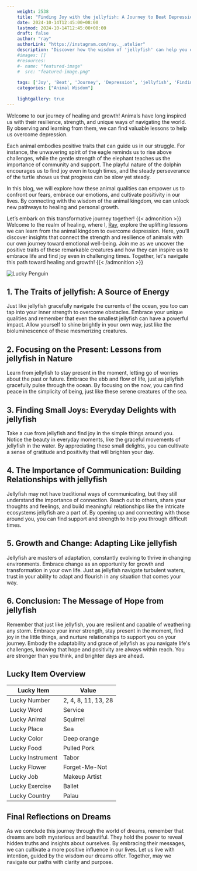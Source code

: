 ```yaml
---
    weight: 2538
    title: "Finding Joy with the jellyfish: A Journey to Beat Depression"  # Assuming 'title' column exists
    date: 2024-10-14T12:45:00+08:00
    lastmod: 2024-10-14T12:45:00+08:00
    draft: false
    author: "ray"
    authorLink: "https://instagram.com/ray._.atelier"
    description: "Discover how the wisdom of 'jellyfish' can help you overcome depression and find joy in your life journey."
    #images: []
    #resources:
    #- name: "featured-image"
    #  src: "featured-image.png"
    
    tags: ['Joy', 'Beat', 'Journey', 'Depression', 'jellyfish', 'Finding']
    categories: ["Animal Wisdom"]
    
    lightgallery: true
---
```

    
Welcome to our journey of healing and growth! Animals have long inspired us with their resilience, strength, and unique ways of navigating the world. By observing and learning from them, we can find valuable lessons to help us overcome depression.

Each animal embodies positive traits that can guide us in our struggle. For instance, the unwavering spirit of the eagle reminds us to rise above challenges, while the gentle strength of the elephant teaches us the importance of community and support. The playful nature of the dolphin encourages us to find joy even in tough times, and the steady perseverance of the turtle shows us that progress can be slow yet steady.

In this blog, we will explore how these animal qualities can empower us to confront our fears, embrace our emotions, and cultivate positivity in our lives. By connecting with the wisdom of the animal kingdom, we can unlock new pathways to healing and personal growth.

Let’s embark on this transformative journey together!
{{< admonition >}}
Welcome to the realm of healing, where I, [Ray](https://instagram.com/ray._.atelier), explore the uplifting lessons we can learn from the animal kingdom to overcome depression. Here, you’ll discover insights that connect the strength and resilience of animals with our own journey toward emotional well-being. Join me as we uncover the positive traits of these remarkable creatures and how they can inspire us to embrace life and find joy even in challenging times. Together, let's navigate this path toward healing and growth!
{{< /admonition >}}

![Lucky Penguin](https://cdn.pixabay.com/photo/2024/09/07/02/34/penguins-9028827_1280.jpg "Lucky Penguin")

## 1. The Traits of jellyfish: A Source of Energy
Just like jellyfish gracefully navigate the currents of the ocean, you too can tap into your inner strength to overcome obstacles. Embrace your unique qualities and remember that even the smallest jellyfish can have a powerful impact. Allow yourself to shine brightly in your own way, just like the bioluminescence of these mesmerizing creatures. 

## 2. Focusing on the Present: Lessons from jellyfish in Nature
Learn from jellyfish to stay present in the moment, letting go of worries about the past or future. Embrace the ebb and flow of life, just as jellyfish gracefully pulse through the ocean. By focusing on the now, you can find peace in the simplicity of being, just like these serene creatures of the sea.

## 3. Finding Small Joys: Everyday Delights with jellyfish
Take a cue from jellyfish and find joy in the simple things around you. Notice the beauty in everyday moments, like the graceful movements of jellyfish in the water. By appreciating these small delights, you can cultivate a sense of gratitude and positivity that will brighten your day.

## 4. The Importance of Communication: Building Relationships with jellyfish
Jellyfish may not have traditional ways of communicating, but they still understand the importance of connection. Reach out to others, share your thoughts and feelings, and build meaningful relationships like the intricate ecosystems jellyfish are a part of. By opening up and connecting with those around you, you can find support and strength to help you through difficult times.

## 5. Growth and Change: Adapting Like jellyfish
Jellyfish are masters of adaptation, constantly evolving to thrive in changing environments. Embrace change as an opportunity for growth and transformation in your own life. Just as jellyfish navigate turbulent waters, trust in your ability to adapt and flourish in any situation that comes your way.

## 6. Conclusion: The Message of Hope from jellyfish
Remember that just like jellyfish, you are resilient and capable of weathering any storm. Embrace your inner strength, stay present in the moment, find joy in the little things, and nurture relationships to support you on your journey. Embody the adaptability and grace of jellyfish as you navigate life's challenges, knowing that hope and positivity are always within reach. You are stronger than you think, and brighter days are ahead.


## Lucky Item Overview
| Lucky Item          | Value              |
|---------------|--------------------|
| Lucky Number        | 2, 4, 8, 11, 13, 28  |
| Lucky Word          | Service |
| Lucky Animal        | Squirrel |
| Lucky Place         | Sea     |
| Lucky Color         | Deep orange     |
| Lucky Food          | Pulled Pork      |
| Lucky Instrument    | Tabor |
| Lucky Flower        | Forget-Me-Not    |
| Lucky Job           | Makeup Artist       |
| Lucky Exercise      | Ballet  |
| Lucky Country       | Palau    |


##  Final Reflections on Dreams

As we conclude this journey through the world of dreams, remember that dreams are both mysterious and beautiful. They hold the power to reveal hidden truths and insights about ourselves. By embracing their messages, we can cultivate a more positive influence in our lives. Let us live with intention, guided by the wisdom our dreams offer. Together, may we navigate our paths with clarity and purpose.
